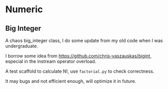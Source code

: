 # Numeric 

## Big Integer
A chaos big_integer class, I do some update from my old code when I was undergraduate.

I borrow some idea from https://github.com/chris-vaszauskas/bigint, especial in the instream operator overload.

A test scaffold to calculate N!, use `factorial.py` to check correctness.

It may bugs and not efficient enough, will optimize it in future.

